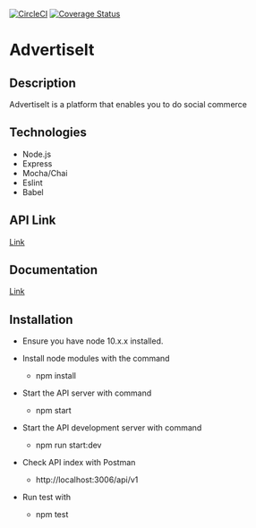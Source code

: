 [![CircleCI](https://circleci.com/gh/net-square-designs/Errnd/tree/develop.svg?style=svg)](https://circleci.com/gh/net-square-designs/AdvertiseIt/tree/develop)
[![Coverage Status](https://coveralls.io/repos/github/net-square-designs/AdvertiseIt_Backend/badge.svg?branch=develop)](https://coveralls.io/github/net-square-designs/AdvertiseIt_Backend?branch=develop)

# AdvertiseIt
## Description
AdvertiseIt is a platform that enables you to do social commerce

## Technologies
  * Node.js
  * Express
  * Mocha/Chai
  * Eslint
  * Babel

## API Link
[Link](https://advertiseit-backend.herokuapp.com/api/v1)

## Documentation
[Link](https://documenter.getpostman.com/view/4628385/SVYjU2s5?version=latest)

## Installation
 * Ensure you have node 10.x.x installed.
 
 * Install node modules with the command
 
   * npm install
   
 * Start the API server with command
 
   * npm start

* Start the API development server with command
 
   * npm run start:dev
   
 * Check API index with Postman
 
   * http://localhost:3006/api/v1
   
 * Run test with
 
   * npm test

